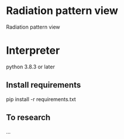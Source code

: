 # Radiation pattern view
Radiation pattern view

# Interpreter
python 3.8.3 or later

## Install requirements
pip install -r requirements.txt

## To research
...